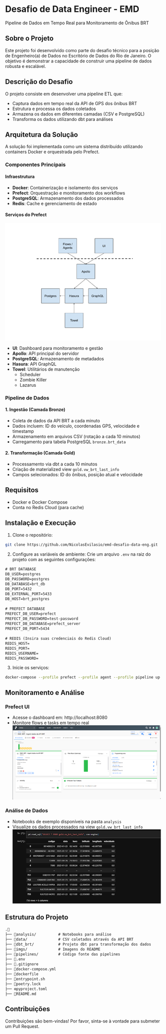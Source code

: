 # Desafio de Data Engineer - EMD
Pipeline de Dados em Tempo Real para Monitoramento de Ônibus BRT

## Sobre o Projeto
Este projeto foi desenvolvido como parte do desafio técnico para a posição de Engenheiro(a) de Dados no Escritório de Dados do Rio de Janeiro. O objetivo é demonstrar a capacidade de construir uma pipeline de dados robusta e escalável.

## Descrição do Desafio
O projeto consiste em desenvolver uma pipeline ETL que:
- Captura dados em tempo real da API de GPS dos ônibus BRT
- Estrutura e processa os dados coletados
- Armazena os dados em diferentes camadas (CSV e PostgreSQL)
- Transforma os dados utilizando dbt para análises

## Arquitetura da Solução
A solução foi implementada como um sistema distribuído utilizando containers Docker e orquestrada pelo Prefect.

### Componentes Principais

#### Infraestrutura
- **Docker**: Containerização e isolamento dos serviços
- **Prefect**: Orquestração e monitoramento dos workflows
- **PostgreSQL**: Armazenamento dos dados processados
- **Redis**: Cache e gerenciamento de estado

#### Serviços do Prefect
![Prefect_Architecture](imgs/prefect_architecture.png)

- **UI**: Dashboard para monitoramento e gestão
- **Apollo**: API principal do servidor
- **PostgreSQL**: Armazenamento de metadados
- **Hasura**: API GraphQL
- **Towel**: Utilitários de manutenção
  - Scheduler
  - Zombie Killer
  - Lazarus

### Pipeline de Dados

#### 1. Ingestão (Camada Bronze)
- Coleta de dados da API BRT a cada minuto
- Dados incluem: ID do veículo, coordenadas GPS, velocidade e timestamp
- Armazenamento em arquivos CSV (rotação a cada 10 minutos)
- Carregamento para tabela PostgreSQL `bronze.brt_data`

#### 2. Transformação (Camada Gold)
- Processamento via dbt a cada 10 minutos
- Criação de materialized view `gold.vw_brt_last_info`
- Campos selecionados: ID do ônibus, posição atual e velocidade

## Requisitos
- Docker e Docker Compose
- Conta no Redis Cloud (para cache)

## Instalação e Execução

1. Clone o repositório:
```bash
git clone https://github.com/NicolasEvilasio/emd-desafio-data-eng.git
```

2. Configure as variáveis de ambiente:
Crie um arquivo `.env` na raiz do projeto com as seguintes configurações:

```env
# BRT DATABASE
DB_USER=postgres
DB_PASSWORD=postgres
DB_DATABASE=brt_db
DB_PORT=5432
DB_EXTERNAL_PORT=5433
DB_HOST=brt_postgres

# PREFECT DATABASE
PREFECT_DB_USER=prefect
PREFECT_DB_PASSWORD=test-password
PREFECT_DB_DATABASE=prefect_server
PREFECT_DB_PORT=5434

# REDIS (Insira suas credenciais do Redis Cloud)
REDIS_HOST=
REDIS_PORT=
REDIS_USERNAME=
REDIS_PASSWORD=
```

3. Inicie os serviços:
```bash
docker-compose --profile prefect --profile agent --profile pipeline up
```

## Monitoramento e Análise

### Prefect UI
- Acesse o dashboard em: http://localhost:8080
- Monitore flows e tasks em tempo real
![Prefect UI](imgs/prefect_ui.png)

### Análise de Dados
- Notebooks de exemplo disponíveis na pasta `analysis`  
- Visualize os dados processados na view `gold.vw_brt_last_info`  
![vw_brt_last_info](imgs/vw_brt_last_info.png)

## Estrutura do Projeto
```
.📂
├── 📂analysis/          # Notebooks para análise
├── 📂data/              # CSV coletados através da API BRT
├── 📂dbt_brt/           # Projeto dbt para transformação dos dados
├── 📂imgs/              # Imagens do README
├── 📂pipelines/         # Código fonte das pipelines
├── 📜.env
├── 📜.gitignore
├── 📜docker-compose.yml
├── 🐳dockerfile
├── 📜entrypoint.sh
├── 📜poetry.lock
├── ⚙️pyproject.toml
├── 📜README.md
```

## Contribuições
Contribuições são bem-vindas! Por favor, sinta-se à vontade para submeter um Pull Request.